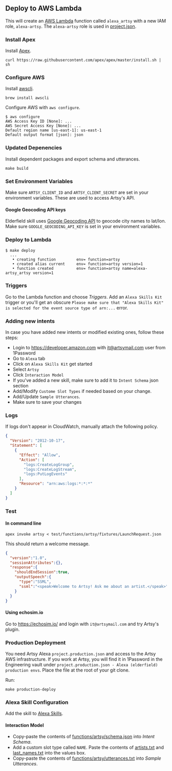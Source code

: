 ## Deploy to AWS Lambda

This will create an [AWS Lambda](https://console.aws.amazon.com/lambda) function called `alexa_artsy` with a new IAM role, `alexa-artsy`. The `alexa-artsy` role is used in [project.json](project.json).

### Install Apex

Install [Apex](https://github.com/apex/apex).

```
curl https://raw.githubusercontent.com/apex/apex/master/install.sh | sh
```

### Configure AWS

Install [awscli](https://github.com/aws/aws-cli).

```
brew install awscli
```

Configure AWS with `aws configure`.

```
$ aws configure
AWS Access Key ID [None]: ...
AWS Secret Access Key [None]: ...
Default region name [us-east-1]: us-east-1
Default output format [json]: json
```

### Updated Depenencies

Install dependent packages and export schema and utterances.

```
make build
```

### Set Environment Variables

Make sure `ARTSY_CLIENT_ID` and `ARTSY_CLIENT_SECRET` are set in your environment variables. These are used to access Artsy's API.

#### Google Geocoding API keys

Elderfield skill uses [Google Geocoding API](https://developers.google.com/maps/documentation/geocoding/intro) to geocode city names to lat/lon. Make sure `GOOGLE_GEOCODING_API_KEY` is set in your environment variables.

### Deploy to Lambda

```
$ make deploy
  ...
   • creating function         env= function=artsy
   • created alias current     env= function=artsy version=1
   • function created          env= function=artsy name=alexa-artsy_artsy version=1
```

### Triggers

Go to the Lambda function and choose _Triggers_. Add an `Alexa Skills Kit` trigger or you'll get an obscure `Please make sure that "Alexa Skills Kit" is selected for the event source type of arn:...` error.

### Adding new intents

In case you have added new intents or modified existing ones, follow these steps:
- Login to https://developer.amazon.com with it@artsymail.com user from 1Password
- Go to `Alexa` tab
- Click on `Alexa Skills Kit` get started
- Select `Artsy`
- Click `Interaction Model`
- If you've added a new skill, make sure to add it to `Intent Schema` json section
- Add/Modify `Custome Slot Types` if needed based on your change.
- Add/Update `Sample Utterances`.
- Make sure to save your changes

### Logs

If logs don't appear in CloudWatch, manually attach the following policy.

```json
{
  "Version": "2012-10-17",
  "Statement": [
    {
      "Effect": "Allow",
      "Action": [
        "logs:CreateLogGroup",
        "logs:CreateLogStream",
        "logs:PutLogEvents"
      ],
      "Resource": "arn:aws:logs:*:*:*"
    }
  ]
}
```

### Test

#### In command line
```
apex invoke artsy < test/functions/artsy/fixtures/LaunchRequest.json
```

This should return a welcome message.

```json
{
  "version":"1.0",
  "sessionAttributes":{},
  "response":{
    "shouldEndSession":true,
    "outputSpeech":{
      "type":"SSML",
      "ssml":"<speak>Welcome to Artsy! Ask me about an artist.</speak>"
    }
  }
}
```

#### Using echosim.io

Go to https://echosim.io/ and login with `it@artsymail.com` and try Artsy's plugin.

### Production Deployment

You need Artsy Alexa `project.production.json` and access to the Artsy AWS infrastructure. If you work at Artsy, you will find it in 1Password in the Engineering vault under `project.production.json - Alexa (elderfield) production envs`. Place the file at the root of your git clone.

Run:

```
make production-deploy
```

### Alexa Skill Configuration

Add the skill to [Alexa Skills](https://developer.amazon.com/edw/home.html#/skills/list).

#### Interaction Model

* Copy-paste the contents of [functions/artsy/schema.json](schema.json) into _Intent Schema_.
* Add a custom slot type called `NAME`. Paste the contents of [artists.txt](functions/artsy/data/artists.txt) and [last_names.txt](functions/artsy/data/last_names.txt) into the values box.
* Copy-paste the contents of [functions/artsy/utterances.txt](utterances.txt) into _Sample Utterances_.
